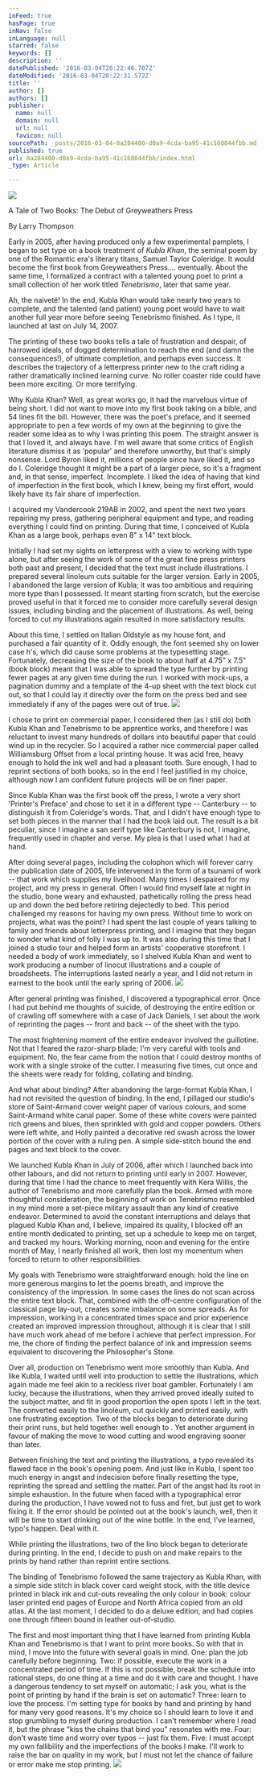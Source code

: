 ```yaml
---
inFeed: true
hasPage: true
inNav: false
inLanguage: null
starred: false
keywords: []
description: ''
datePublished: '2016-03-04T20:22:46.707Z'
dateModified: '2016-03-04T20:22:31.572Z'
title: ''
author: []
authors: []
publisher:
  name: null
  domain: null
  url: null
  favicon: null
sourcePath: _posts/2016-03-04-8a284400-d0a9-4cda-ba95-41c160844fbb.md
published: true
url: 8a284400-d0a9-4cda-ba95-41c160844fbb/index.html
_type: Article

---
```

![](https://the-grid-user-content.s3-us-west-2.amazonaws.com/1205ae8a-c699-4a0a-9053-ad889e1f1e1e.jpg)

A Tale of Two Books: The Debut of Greyweathers Press

By Larry Thompson

Early in 2005, after having produced only a few experimental pamplets, I began to set type on a book treatment of _Kubla Khan_, the seminal poem by one of the Romantic era's literary titans, Samuel Taylor Coleridge. It would become the first book from Greyweathers Press.... eventually. About the same time, I formalized a contract with a talented young poet to print a small collection of her work titled _Tenebrismo_, later that same year.

Ah, the naiveté! In the end, Kubla Khan would take nearly two years to complete, and the talented (and patient) young poet would have to wait another full year more before seeing Tenebrismo finished. As I type, it launched at last on July 14, 2007\.

The printing of these two books tells a tale of frustration and despair, of harrowed ideals, of dogged determination to reach the end (and damn the consequences!), of ultimate completion, and perhaps even success. It describes the trajectory of a letterpress printer new to the craft riding a rather dramatically inclined learning curve. No roller coaster ride could have been more exciting. Or more terrifying.

Why Kubla Khan? Well, as great works go, it had the marvelous virtue of being short. I did not want to move into my first book taking on a bible, and 54 lines fit the bill. However, there was the poet's preface, and it seemed appropriate to pen a few words of my own at the beginning to give the reader some idea as to why I was printing this poem. The straight answer is that I loved it, and always have. I'm well aware that some critics of English literature dismiss it as 'popular' and therefore unworthy, but that's simply nonsense. Lord Byron liked it, millions of people since have liked it, and so do I. Coleridge thought it might be a part of a larger piece, so it's a fragment and, in that sense, imperfect. Incomplete. I liked the idea of having that kind of imperfection in the first book, which I knew, being my first effort, would likely have its fair share of imperfection.

I acquired my Vandercook 219AB in 2002, and spent the next two years repairing my press, gathering peripheral equipment and type, and reading everything I could find on printing. During that time, I conceived of Kubla Khan as a large book, perhaps even 8" x 14" text block.

Initially I had set my sights on letterpress with a view to working with type alone, but after seeing the work of some of the great fine press printers both past and present, I decided that the text must include illustrations. I prepared several linoleum cuts suitable for the larger version. Early in 2005, I abandoned the large version of Kubla; it was too ambitious and requiring more type than I possessed. It meant starting from scratch, but the exercise proved useful in that it forced me to consider more carefully several design issues, including binding and the placement of illustrations. As well, being forced to cut my illustrations again resulted in more satisfactory results.

About this time, I settled on Italian Oldstyle as my house font, and purchased a fair quantity of it. Oddly enough, the font seemed shy on lower case h's, which did cause some problems at the typesetting stage. Fortunately, decreasing the size of the book to about half at 4.75" x 7.5" (book block) meant that I was able to spread the type further by printing fewer pages at any given time during the run. I worked with mock-ups, a pagination dummy and a template of the 4-up sheet with the text block cut out, so that I could lay it directly over the form on the press bed and see immediately if any of the pages were out of true.
![](https://the-grid-user-content.s3-us-west-2.amazonaws.com/e388b8c5-7703-4611-b3ab-e6b307559d38.jpg)

I chose to print on commercial paper. I considered then (as I still do) both Kubla Khan and Tenebrismo to be apprentice works, and therefore I was reluctant to invest many hundreds of dollars into beautiful paper that could wind up in the recycler. So I acquired a rather nice commercial paper called Williamsburg Offset from a local printing house. It was acid free, heavy enough to hold the ink well and had a pleasant tooth. Sure enough, I had to reprint sections of both books, so in the end I feel justified in my choice, although now I am confident future projects will be on finer paper.

Since Kubla Khan was the first book off the press, I wrote a very short 'Printer's Preface' and chose to set it in a different type -- Canterbury -- to distinguish it from Coleridge's words. That, and I didn't have enough type to set both pieces in the manner that I had the book laid out. The result is a bit peculiar, since I imagine a san serif type like Canterbury is not, I imagine, frequently used in chapter and verse. My plea is that I used what I had at hand.

After doing several pages, including the colophon which will forever carry the publication date of 2005, life intervened in the form of a tsunami of work -- that work which supplies my livelihood. Many times I despaired for my project, and my press in general. Often I would find myself late at night in the studio, bone weary and exhausted, pathetically rolling the press head up and down the bed before retiring dejectedly to bed. This period challenged my reasons for having my own press. Without time to work on projects, what was the point? I had spent the last couple of years talking to family and friends about letterpress printing, and I imagine that they began to wonder what kind of folly I was up to. It was also during this time that I joined a studio tour and helped form an artists' cooperative storefront. I needed a body of work immediately, so I shelved Kubla Khan and went to work producing a number of linocut illustrations and a couple of broadsheets. The interruptions lasted nearly a year, and I did not return in earnest to the book until the early spring of 2006\.
![](https://the-grid-user-content.s3-us-west-2.amazonaws.com/a684ef01-d9ce-481e-9425-f71c3649d003.jpg)

After general printing was finished, I discovered a typographical error. Once I had put behind me thoughts of suicide, of destroying the entire edition or of crawling off somewhere with a case of Jack Daniels, I set about the work of reprinting the pages -- front and back -- of the sheet with the typo.

The most frightening moment of the entire endeavor involved the guillotine. Not that I feared the razor-sharp blade; I'm very careful with tools and equipment. No, the fear came from the notion that I could destroy months of work with a single stroke of the cutter. I measuring five times, cut once and the sheets were ready for folding, collating and binding.

And what about binding? After abandoning the large-format Kubla Khan, I had not revisited the question of binding. In the end, I pillaged our studio's store of Saint-Armand cover weight paper of various colours, and some Saint-Armand white canal paper. Some of these white covers were painted rich greens and blues, then sprinkled with gold and copper powders. Others were left white, and Holly painted a decorative red swash across the lower portion of the cover with a ruling pen. A simple side-stitch bound the end pages and text block to the cover.

We launched Kubla Khan in July of 2006, after which I launched back into other labours, and did not return to printing until early in 2007\. However, during that time I had the chance to meet frequently with Kera Willis, the author of Tenebrismo and more carefully plan the book. Armed with more thoughtful consideration, the beginning of work on Tenebrismo resembled in my mind more a set-piece military assault than any kind of creative endeavor. Determined to avoid the constant interruptions and delays that plagued Kubla Khan and, I believe, impaired its quality, I blocked off an entire month dedicated to printing, set up a schedule to keep me on target, and tracked my hours. Working morning, noon and evening for the entire month of May, I nearly finished all work, then lost my momentum when forced to return to other responsibilities.

My goals with Tenebrismo were straightforward enough: hold the line on more generous margins to let the poems breath, and improve the consistency of the impression. In some cases the lines do not scan across the entire text block. That, combined with the off-centre configuration of the classical page lay-out, creates some imbalance on some spreads. As for impression, working in a concentrated times space and prior experience created an improved impression throughout, although it is clear that I still have much work ahead of me before I achieve that perfect impression. For me, the chore of finding the perfect balance of ink and impression seems equivalent to discovering the Philosopher's Stone.

Over all, production on Tenebrismo went more smoothly than Kubla. And like Kubla, I waited until well into production to settle the illustrations, which again made me feel akin to a reckless river boat gambler. Fortunately I am lucky, because the illustrations, when they arrived proved ideally suited to the subject matter, and fit in good proportion the open spots I left in the text. The converted easily to the linoleum, cut quickly and printed easily, with one frustrating exception. Two of the blocks began to deteriorate during their print runs, but held together well enough to . Yet another argument in favour of making the move to wood cutting and wood engraving sooner than later.

Between finishing the text and printing the illustrations, a typo revealed its flawed face in the book's opening poem. And just like in Kubla, I spent too much energy in angst and indecision before finally resetting the type, reprinting the spread and settling the matter. Part of the angst had its root in simple exhaustion. In the future when faced with a typographical error during the production, I have vowed not to fuss and fret, but just get to work fixing it. If the error should be pointed out at the book's launch, well, then it will be time to start drinking out of the wine bottle. In the end, I've learned, typo's happen. Deal with it.

While printing the illustrations, two of the lino block began to deteriorate during printing. In the end, I decide to push on and make repairs to the prints by hand rather than reprint entire sections.

The binding of Tenebrismo followed the same trajectory as Kubla Khan, with a simple side stitch in black cover card weight stock, with the title device printed in black ink and cut-outs revealing the only colour in book: colour laser printed end pages of Europe and North Africa copied from an old atlas. At the last moment, I decided to do a deluxe edition, and had copies one through fifteen bound in leather out-of-studio.

The first and most important thing that I have learned from printing Kubla Khan and Tenebrismo is that I want to print more books. So with that in mind, I move into the future with several goals in mind. One: plan the job carefully before beginning. Two: if possible, execute the work in a concentrated period of time. If this is not possible, break the schedule into rational steps, do one thing at a time and do it with care and thought. I have a dangerous tendency to set myself on automatic; I ask you, what is the point of printing by hand if the brain is set on automatic? Three: learn to love the process. I'm setting type for books by hand and printing by hand for many very good reasons. It's my choice so I should learn to love it and stop grumbling to myself during production. I can't remember where I read it, but the phrase "kiss the chains that bind you" resonates with me. Four: don't waste time and worry over typos -- just fix them. Five: I must accept my own fallibility and the imperfections of the books I make. I'll work to raise the bar on quality in my work, but I must not let the chance of failure or error make me stop printing.
![](https://the-grid-user-content.s3-us-west-2.amazonaws.com/a04245bd-165b-428e-b412-5bfe76d4b563.jpg)